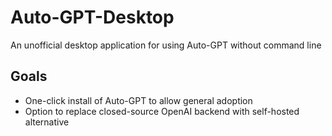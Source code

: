 # Auto-GPT-Desktop
An unofficial desktop application for using Auto-GPT without command line

## Goals
- One-click install of Auto-GPT to allow general adoption
- Option to replace closed-source OpenAI backend with self-hosted alternative
